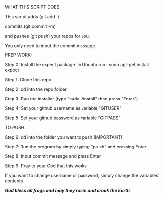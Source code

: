 WHAT THIS SCRIPT DOES:

This script adds (git add .)

commits (git commit -m)

and pushes (git push) your repos for you.

You only need to input the commit message.


PREP WORK:

Step 0: Install the expect package. In Ubuntu run : sudo apt-get install expect

Step 1: Clone this repo

Step 2: cd into the repo folder

Step 3: Run the installer (type "sudo ./install" then press "Enter")

Step 4: Set your github username as variable "GITUSER"

Step 5: Set your github password as variable "GITPASS"


TO PUSH:


Step 6: cd into the folder you want to push (IMPORTANT)

Step 7: Run the program by simply typing "pu.sh" and pressing Enter

Step 8: Input commit message and press Enter

Step 9: Pray to your God that this works

If you want to change username or password, simply change the variables' contents

*****************God bless all frogs and may they roam and croak the Earth*****************
